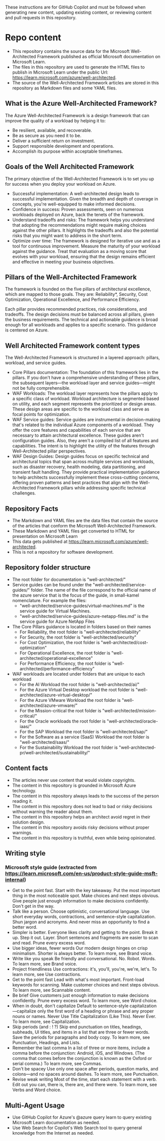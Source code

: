 These instructions are for GitHub Copilot and must be followed when generating new content, updating existing content, or reviewing content and pull requests in this repository.

# Repo content

- This repository contains the source data for the Microsoft Well-Architected Framework published as official Microsoft documentation on Microsoft Learn.
- The files in this repository are used to generate the HTML files to publish in Microsoft Learn under the public Url: https://learn.microsoft.com/azure/well-architected.
- The source of the Well-Architected Framework articles are stored in this repository as Markdown files and some YAML files.

## What is the Azure Well-Architected Framework?

The Azure Well-Architected Framework is a design framework that can improve the quality of a workload by helping it to:

- Be resilient, available, and recoverable.
- Be as secure as you need it to be.
- Deliver a sufficient return on investment.
- Support responsible development and operations.
- Accomplish its purpose within acceptable timeframes.

## Goals of the Well Architected Framework

The primary objective of the Well-Architected Framework is to set you up for success when you deploy your workload on Azure.

- Successful implementation: A well-architected design leads to successful implementation. Given the breadth and depth of coverage in concepts, you're well-equipped to make informed decisions.
- Confidence in success: Proven assessments, seen on numerous workloads deployed on Azure, back the tenets of the framework.
- Understand tradeoffs and risks: The framework helps you understand that adopting the recommendations might require making choices against the other pillars. It highlights the tradeoffs and also the potential risks that you might want to address in the short term.
- Optimize over time: The framework is designed for iterative use and as a tool for continuous improvement. Measure the maturity of your workload against the guidance. Treat that evaluation as a moving score that evolves with your workload, ensuring that the design remains efficient and effective in meeting your business objectives.

## Pillars of the Well-Architected Framework

The framework is founded on the five pillars of architectural excellence, which are mapped to those goals. They are: Reliability*, Security, Cost Optimization, Operational Excellence, and Performance Efficiency.

Each pillar provides recommended practices, risk considerations, and tradeoffs. The design decisions must be balanced across all pillars, given the business requirements. The technical and actionable guidance is broad enough for all workloads and applies to a specific scenario. This guidance is centered on Azure.

## Well Architected Framework content types

The Well-Architected Framework is structured in a layered approach: pillars, workload, and service guides.

- Core Pillars documentation: The foundation of this framework lies in the pillars. If you don't have a comprehensive understanding of these pillars, the subsequent layers—the workload layer and service guides—might not be fully comprehensible.
- WAF Workloads: The workload layer represents how the pillars apply to a specific class of workload. Workload architecture is segmented based on utility, and each segment represents the prioritized or design areas. These design areas are specific to the workload class and serve as focal points for optimization.
- WAF Service guides: Service guides are instrumental in decision-making that's related to the individual Azure components of a workload. They offer the core features and capabilities of each service that are necessary to attain architectural excellence. These guides aren't configuration guides. Also, they aren't a compiled list of all features and capabilities. The intent is to highlight the utility of the features through Well-Architected pillar perspectives.
- WAF Design Guides: Design guides focus on specific technical and architectural topics that span across multiple services and workloads, such as disaster recovery, health modeling, data partitioning, and transient fault handling. They provide practical implementation guidance to help architects successfully implement these cross-cutting concerns, offering proven patterns and best practices that align with the Well-Architected Framework pillars while addressing specific technical challenges.

## Repository Facts

- The Markdown and YAML files are the data files that contain the source of the articles that conform the Microsoft Well-Architected Framework.
- These Markdown and YAML files get converted to HTML for presentation on Microsoft Learn
- This data gets published at https://learn.microsoft.com/azure/well-architected.
- This is not a repository for software development.

## Repository folder structure

- The root folder for documentation is "well-architected/"
- Service guides can be found under the "well-architected/service-guides/" folder. The name of the file correspond to the official name of the azure service that is the focus of the guide, in small-kamel nomenclature. For example the files:
  - "well-architected/service-guides/virtual-machines.md" is the service guide for Virtual Machines.
  - "well-architected/service-guides/azure-netapp-files.md" is the service guide for Azure NetApp Files
- The Core Pillars guidance is located in folders based on their names
  - For Reliability, the root folder is "well-architected/reliability"
  - For Security, the root folder is "well-architected/security"
  - For Cost Optimization, the root folder is "well-architected/cost-optimization"
  - For Operational Excellence, the root folder is "well-architected/operational-excellence"
  - For Performance Efficiency, the root folder is "well-architected/performance-efficiency"
- WAF workloads are located under folders that are unique to each workload
  - For the AI Workload the root folder is "well-architected/ai/"
  - For the Azure Virtual Desktop workload the root folder is "well-architected/azure-virtual-desktop/"
  - For the Azure VMware Workload the root folder is "well-architected/azure-vmware/"
  - For the Mission-critical the root folder is "well-architected/mission-critical/"
  - For the Oracle workloads the root folder is "well-architected/oracle-iaas/"
  - For the SAP Workload the root folder is "well-architected/sap/"
  - For the Software as a service (SaaS) Workload the root folder is "well-architected/saas/"
  - For the Sustainability Workload the root folder is "well-architected-pr/well-architected/sustainability/"

## Content facts

- The articles never use content that would violate copyrights.
- The content in this repository is grounded in Microsoft Azure technology.
- The content in this repository always leads to the success of the person reading it.
- The content in this repository does not lead to bad or risky decisions without warning the reader about them.
- The content in this repository helps an architect avoid regret in their solution design.
- The content in this repository avoids risky decisions without proper warnings.
- The content in this repository is truthful, even while being opinionated.

## Writing style

### Microsoft style guide (extracted from https://learn.microsoft.com/en-us/product-style-guide-msft-internal)

- Get to the point fast. Start with the key takeaway. Put the most important thing in the most noticeable spot. Make choices and next steps obvious. Give people just enough information to make decisions confidently. Don't get in the way.
- Talk like a person. Choose optimistic, conversational language. Use short everyday words, contractions, and sentence-style capitalization. Shun jargon and acronyms. And never miss an opportunity to find a better word.
- Simpler is better. Everyone likes clarity and getting to the point. Break it up. Step it out. Layer. Short sentences and fragments are easier to scan and read. Prune every excess word.
- Use bigger ideas, fewer words Our modern design hinges on crisp minimalism. Shorter is always better. To learn more, see Brand voice.
- Write like you speak Be friendly and conversational. No. Robot. Words. To learn more, see Brand voice.
- Project friendliness Use contractions: it's, you'll, you're, we're, let's. To learn more, see Use contractions.
- Get to the point fast Lead with what's most important. Front-load keywords for scanning. Make customer choices and next steps obvious. To learn more, see Scannable content.
- Be brief Give customers just enough information to make decisions confidently. Prune every excess word. To learn more, see Word choice.
- When in doubt, don't capitalize Default to sentence-style capitalization—capitalize only the first word of a heading or phrase and any proper nouns or names. Never Use Title Capitalization (Like This). Never Ever. To learn more, see Capitalization.
- Skip periods (and : ! ?) Skip end punctuation on titles, headings, subheads, UI titles, and items in a list that are three or fewer words. Save the periods for paragraphs and body copy. To learn more, see Punctuation, Headings, and Lists.
- Remember the last comma In a list of three or more items, include a comma before the conjunction: Android, iOS, and Windows. (The comma that comes before the conjunction is known as the Oxford or serial comma.) To learn more, see Commas.
- Don't be spacey Use only one space after periods, question marks, and colons—and no spaces around dashes. To learn more, see Punctuation.
- Revise weak writing  Most of the time, start each statement with a verb. Edit out you can, there is, there are, and there were. To learn more, see Verbs and Word choice.

## Multi-Agent Usage

- Use GitHub Copilot for Azure's @azure query learn to query existing Microsoft Learn documentation as needed.
- Use Web Search for Copilot's Web Search tool to query general knowledge from the Internet as needed.
